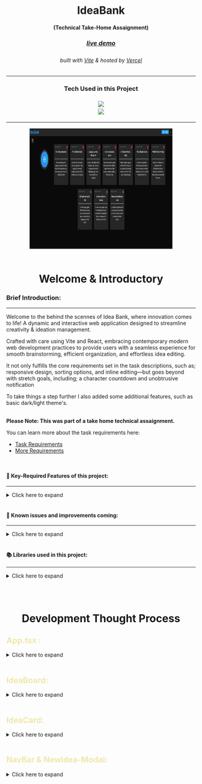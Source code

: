 <!-- Introduction Text -->
<div align="center">
    <h1>IdeaBank</h1>
    <h4>(Technical Take-Home Assaignment)<h4>
    <h3> 
      <a href='https://idea-board-murex.vercel.app/', target='_blank'>
        <h5>live demo</h5>
      <a/>
    </h3>
        <h6>
            built with <a href="https://vitejs.dev/" >Vite</a> &
            hosted by <a href="https://vercel.com/">Vercel</a> 
        </h6>
</div>

---

<h3 align='center'>
Tech Used in this Project
<h3>
<p align='center'>
    <a href="https://skillicons.dev">
        <img src="https://skillicons.dev/icons?i=ts,vite,tailwind" /><br>
        <img src="https://skillicons.dev/icons?i=vercel,github,jest" />
    </a>
</p>

---

<!-- Logo -->
<div align=center>
    <img src="/src/assets/fullpage.png" alt="Demo" title="DemoImage" width="380" height="320">     
   
</div>

<br>

<!-- -------------------------------------------------------------------------- -->

<h1 align='center'> Welcome & Introductory </h1>

<!-- -------------------------------------------------------------------------- -->

### Brief Introduction:

<!-- -------------------------------------------------------------------------- -->
<hr/>

Welcome to the behind the scennes of Idea Bank, where innovation comes to life!
A dynamic and interactive web application designed to streamline creativity & ideation management.

Crafted with care using Vite and React, embracing contemporary modern web development practices to provide users with a seamless experience for smooth brainstorming, efficient organization, and effortless idea editing.

It not only fulfills the core requirements set in the task descriptions, such as; responsive design, sorting options, and inline editing—but goes beyond with stretch goals, including; a character countdown and unobtrusive notification

To take things a step further I also added some additional features, such as basic dark/light theme's.  
<br>

**Please Note: This was part of a take home technical assaignment.**

You can learn more about the task requirements here:<br>

- [Task Requirements](https://github.com/ClearScore/tech-screen/tree/master/idea-board)<br>
- [More Requirements](https://github.com/ClearScore/tech-screen#what-were-looking-for)

<br>

#### 🔑 Key-Required Features of this project:

<!-- -------------------------------------------------------------------------- -->
<hr>

<!-- Small container -->
<details>
<summary> Click here to expand</summary>
<br/>

<div>

<h3> REQUIRED FEATURES: </h3>
<hr>

✅ Page should be fully responsive.

✅ Each idea tile should contain a title and description

✅ CRUD Functionality

✅ Inline edit ideas

✅ Created/Updated time.

✅ New ideas should have the title field focused to prompt user to begin typing.

✅ Add the ability to sort ideas by creation date or alphabetically.

<h3> STRETCH FEATURES: </h3>

<hr>

✅ Utilise the localStorage API to persist current state when the page is refreshed.

✅ Add a character countdown as the user is approaching the limit of their description text.

✅ Add an unobtrusive notification when an update is made to a tile.

<h3> BONUS FEATURES: </h3>

<hr>

✅ Created a Navbar

✅ Light and Dark Themes

✅ Filter Functionality

<h3> What we're looking for: </h3>

<hr>

✅ A stylish solution

✅ Demonstration of CSS knowledge

✅ Isomorphic / Universal SPA

✅ ES6 and ES7 throughout the codebase

✅ PostCSS

✅ A live site hosted

✅ A detailed README explaining assumptions / decisions

💨 Clean, concise code <br>
_room for improvement in this regard ..._

❌ Jest + Vitest for testing <br/>
_coming soon ..._

❌ MEN (Mongo, Express, Node) stack websites <br>
_This proof of concept doesn't have a dedicated backend and instead uses a serverless PostgreSQL database ..._

❌ We build using the Webpack module bundler and Lerna package manager <br/>
_This app uses vite and thus uses it's own ezbuild bundler/builder ..._

</div>

<!-- CLOSING DIV -->
</details>
<br/>

#### 🎯 Known issues and improvements coming:

<!-- -------------------------------------------------------------------------- -->
<hr>

<!-- Small container -->
<details>
<summary> Click here to expand</summary>
<br/>

<div>

<h3> Known issues: </h3>
<hr>

💥 Submit and Delete funcitonality needs to use an optomistic ui as apart from making new api call

💥 Functionality to revert changes if user clicks off editing an idea card

💥 Editing cards while data is sorted causing problem with character counter

💥 Creating ideas via modal has a notification issue.

<h3> Future Features & Improvements: </h3>
<hr>

💥 Updating/Editing 2 cards at the same time, should reset the editing of the first card

💥 Visual indication to users about the currently selected sorting option.

💥 Filter for ideas created Today, This Week and This Month

</div>

<!-- CLOSING DIV -->
</details>
<br/>

#### 📚 Libraries used in this project:

<!-- -------------------------------------------------------------------------- -->
<hr>

<!-- Small container -->
<details>
<summary> Click here to expand </summary>
<br/>

Certainly! Here's the list of packages along with descriptions in raw GitHub markdown:

markdown
Copy code
**Dependencies:**

1. `@hookform/resolvers`: Validation resolvers for React Hook Form.
2. `@radix-ui/react-dropdown-menu`: Component library for creating dropdown menus.
3. `@radix-ui/react-progress`: Component library for rendering progress bars.
4. `@radix-ui/react-slot`: Component library for managing slots in UI components.
5. `class-variance-authority`: A utility for managing CSS class variance.
6. `clsx`: Utility for conditionally joining classNames together.
7. `lucide-react`: Icon component library for SVG icons.
8. `react`: JavaScript library for building user interfaces.
9. `react-dom`: React package for working with the DOM.
10. `react-hook-form`: Library for managing form state and validation in React.
11. `react-hot-toast`: Library for displaying toasts and notifications.
12. `tailwindcss-animate`: Tailwind CSS plugin for adding animations.
13. `zod`: TypeScript-first schema validation.

**Dev Dependencies:**

1. `@types/node`: TypeScript definitions for Node.js.
2. `@types/react`: TypeScript definitions for React.
3. `@types/react-dom`: TypeScript definitions for ReactDOM.
4. `@typescript-eslint/eslint-plugin`: ESLint plugin for TypeScript.
5. `@typescript-eslint/parser`: ESLint parser for TypeScript.
6. `@vitejs/plugin-react`: Vite plugin for React integration.
7. `autoprefixer`: PostCSS plugin for adding vendor prefixes.
8. `eslint`: Linter tool for identifying and fixing problems in your code.
9. `eslint-config-prettier`: ESLint configuration to disable rules that conflict with Prettier.
10. `eslint-plugin-react-hooks`: ESLint plugin for enforcing React Hooks rules.
11. `eslint-plugin-react-refresh`: ESLint plugin for integrating React Fast Refresh.
12. `postcss`: Tool for transforming styles with JavaScript plugins.
13. `prettier`: Opinionated code formatter to maintain consistent code style.
14. `tailwind-merge`: Tailwind CSS plugin for merging styles.
15. `tailwindcss`: Utility-first CSS framework for building modern web applications.
16. `typescript`: Superset of JavaScript that includes static types.
17. `vite`: Build tool that provides fast development and build times.

<!-- CLOSING DIV -->
</details>

<br><br>

<!-- -------------------------------------------------------------------------- -->

<h1 align='center'> Development Thought Process </h1>

<!-- -------------------------------------------------------------------------- -->

## <font color=EEE8AA>App.tsx :</font>

<!-- -------------------------------------------------------------------------- -->

<!-- Small container -->
<details>
<summary> Click here to expand </summary>
<br/>
### <font color=#d48d57>Separation of concerns</font>

If this were not a technical test I would have most likely had broken the app into smaller focused components.
But for the sake of a quick & easy code review, it's easier to keep things bundled together.

**Could have also moved the following into a separate utility functions:**

- Creating custom hook for reading/fetching LocalStorage data
- the _"CRUD"_ functionality
- Local Storage Management

### <font color=#d48d57>Avoiding State Management Library</font>

For a number of reasons I have decided to avoid using a state management library.  
Namely;

1.  Simplicity & keeping overhead down for code review
2.  Development speed for take home test
3.  The ease of testing and reviewing testing

### <font color=#d48d57>Very simple Key Generation</font>

Could have a more robust and unique key generation mechanism, however for the sake of development speed and as a proof of concept I opted to use something very simple yet guaranteed unique keys.

#### <font color=008080>Future Features: </font>

- Consider adding a library for key generation
- Moving the fetching of data into a custom hook

<!-- CLOSING DIV -->
</details>

<br>

## <font color=EEE8AA>IdeaBoard:</font>

<!-- -------------------------------------------------------------------------- -->

<!-- Small container -->
<details>
<summary> Click here to expand </summary>
<br/>

### <font color=#d48d57>Component Composition & Responsibility</font>

Once again, if this were not a technical test I would refactor this to break up the functionality into separate components.

_Fox example I could have the filter/sort functionality into it's own `<DropdownMenu />` component_

### <font color=#d48d57>Overall Accessibility</font>

As this is just a proof of concept I did not really focus on developing with accessibility in mind.

_For example. some things I would take into consideration across the entire app would be:_

- _ensure form fields, buttons, and other interactive elements are accessible for all users_
- _checking the colour contrast for text and backgrounds_
- _adding labels to the different form fields_

#### <font color=008080>Future Features: </font>

- Visual indication to users about the currently selected sorting option.
- Instead of using string-literals _(like `"date"` or `"alph"`)_ , would be better to have used an `enum`

<!-- CLOSING DIV -->
</details>

<br>

## <font color=EEE8AA>IdeaCard:</font>

<!-- -------------------------------------------------------------------------- -->

<!-- Small container -->
<details>
<summary> Click here to expand </summary>
<br/>

### <font color=#d48d57>Using react-hook-forms + zod </font>

- react-hook-forms brings some simplicity/performance and helps with minimizing any unnecessary re-renders
- `zod` library helps with the validation and keeping things type-safe, as well as error handling

In combination these work well together for implementing the inline editing functionality. Preventing the need for reloading entire form or page when user interacts with editing the cards

### <font color=#d48d57>Custom Character Countdown</font>

As a little bonus I added a 'stylish' character countdown that is only rendered if edits are being made to an `IdeaCard`.
This was relatively quick and easy to implement with the help of the shadcn UI library.

#### <font color=008080>Future Features: </font>

- Adding `onBlur` function to reset the edit's
- Creating a conditional render component if no ideas in LocalStorage.
- Possibly adding search functionality

#### <font color=FF0000>Known Issues:</font>

- Character Counter issue when using a filtered state and editing/updating the title (fixed)
- The edited should have used a timestamp inttead of the _yyyy-mm-dd_ format
- Creating a new card requires updating the card and therefore changes the created date to an edited date.

<!-- CLOSING DIV -->
</details>

<br>

## <font color=EEE8AA> NavBar & NewIdea-Modal:</font>

<!-- -------------------------------------------------------------------------- -->

<!-- Small container -->
<details>
<summary> Click here to expand </summary>
<br/>

### <font color=#d48d57>Part of prototyping attempt </font>

This was part of a very quick prototyping attempt, and it worked well enough that I decided to keep it in the app as a little bonus.

### <font color=#d48d57>Light & Dark Theme </font>

As this is very quick and easy to implement with the help of the shadcn UI library, I decided to add it for a bit of style and flare reasons.
I further also amended this feature to instead use the Session Storage so as not to have any conflict with the ideas stored in LocalStorage.

### <font color=#d48d57>Generating Fake/Test Ideas</font>

I wanted to create a method for the code-reviewer to create a way to generate a range of ideas, in order to easily test the functionality of the LocalStorage CRUD functionality, as well as test the sorting functionality.

#### <font color=008080>Future Features: </font>

- Adding the custom character count as part of the form

#### <font color=FF0000>Known Issues:</font>

- Not using the newly created create idea function, rather directly pushing new idea into LocalStorage
- This is not efficient and requires breaking the notification and doing a page refresh.

<!-- CLOSING DIV -->
</details>

<br>
